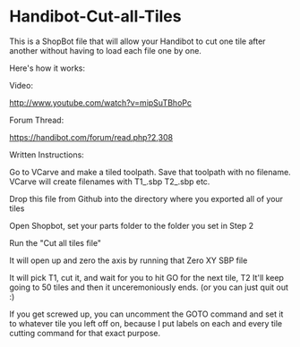 Handibot-Cut-all-Tiles
======================

This is a ShopBot file that will allow your Handibot to cut one tile after another without having to load each file one by one.

Here's how it works:

Video:

http://www.youtube.com/watch?v=mipSuTBhoPc

Forum Thread:

https://handibot.com/forum/read.php?2,308

Written Instructions:

Go to VCarve and make a tiled toolpath. Save that toolpath with no filename. VCarve will create filenames with T1_.sbp T2_.sbp etc.

Drop this file from Github into the directory where you exported all of your tiles

Open Shopbot, set your parts folder to the folder you set in Step 2

Run the "Cut all tiles file"

It will open up and zero the axis by running that Zero XY SBP file

It will pick T1, cut it, and wait for you to hit GO for the next tile, T2 It'll keep going to 50 tiles and then it unceremoniously ends. (or you can just quit out :)


If you get screwed up, you can uncomment the GOTO command and set it to whatever tile you left off on, because I put labels on each and every tile cutting command for that exact purpose.

